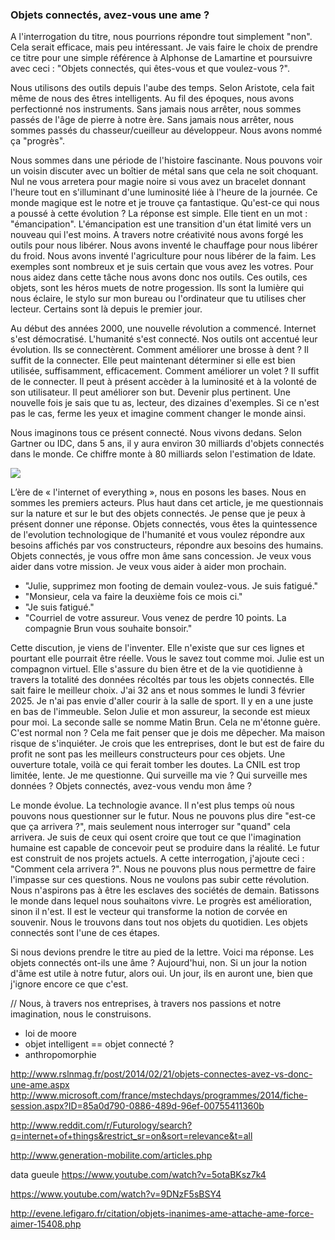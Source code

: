 ### Objets connectés, avez-vous une ame ?

A l'interrogation du titre, nous pourrions répondre tout simplement "non". Cela serait efficace, mais peu intéressant. Je vais faire le choix de prendre ce titre pour une simple référence à Alphonse de Lamartine et poursuivre avec ceci : "Objets connectés, qui êtes-vous et que voulez-vous ?".

Nous utilisons des outils depuis l'aube des temps. Selon Aristote, cela fait même de nous des êtres intelligents. Au fil des époques, nous avons perfectionné nos instruments. Sans jamais nous arrêter, nous sommes passés de l'âge de pierre à notre ère. Sans jamais nous arrêter, nous sommes passés du chasseur/cueilleur au développeur. Nous avons nommé ça "progrès".

Nous sommes dans une période de l'histoire fascinante. Nous pouvons voir un voisin discuter avec un boîtier de métal sans que cela ne soit choquant. Nul ne vous arretera pour magie noire si vous avez un bracelet donnant l'heure tout en s'illuminant d'une luminosité liée à l'heure de la journée. Ce monde magique est le notre et je trouve ça fantastique. Qu'est-ce qui nous a poussé à cette évolution ? La réponse est simple. Elle tient en un mot : "émancipation". L'émancipation est une transition d'un état limité vers un nouveau qui l'est moins. A travers notre créativité nous avons forgé les outils pour nous libérer. Nous avons inventé le chauffage pour nous libérer du froid. Nous avons inventé l'agriculture pour nous libérer de la faim. Les exemples sont nombreux et je suis certain que vous avez les votres. Pour nous aidez dans cette tâche nous avons donc nos outils. Ces outils, ces objets, sont les héros muets de notre progession. Ils sont la lumière qui nous éclaire, le stylo sur mon bureau ou l'ordinateur que tu utilises cher lecteur. Certains sont là depuis le premier jour.

Au début des années 2000, une nouvelle révolution a commencé. Internet s'est démocratisé. L'humanité s'est connecté. Nos outils ont accentué leur évolution. Ils se connectèrent. Comment améliorer une brosse à dent ? Il suffit de la connecter. Elle peut maintenant déterminer si elle est bien utilisée, suffisamment, efficacement. Comment améliorer un volet ? Il suffit de le connecter. Il peut à présent accèder à la luminosité et à la volonté de son utilisateur. Il peut améliorer son but. Devenir plus pertinent. Une nouvelle fois je sais que tu as, lecteur, des dizaines d'exemples. Si ce n'est pas le cas, ferme les yeux et imagine comment changer le monde ainsi.

Nous imaginons tous ce présent connecté. Nous vivons dedans. Selon Gartner ou IDC, dans 5 ans, il y aura environ 30 milliards d'objets connectés dans le monde. Ce chiffre monte à 80 milliards selon l'estimation de Idate.

![](http://i.imgur.com/FNluqr0.png)

L’ère de « l'internet of everything », nous en posons les bases. Nous en sommes les premiers acteurs. Plus haut dans cet article, je me questionnais  sur la nature et sur le but des objets connectés. Je pense que je peux à présent donner une réponse. Objets connectés, vous êtes la quintessence de l'evolution technologique de l'humanité et vous voulez répondre aux besoins affichés par vos constructeurs, répondre aux besoins des humains. Objets connectés, je vous offre mon âme sans concession. Je veux vous aider dans votre mission. Je veux vous aider à aider mon prochain.

 - "Julie, supprimez mon footing de demain voulez-vous. Je suis fatigué."
 - "Monsieur, cela va faire la deuxième fois ce mois ci."
 - "Je suis fatigué."
 - "Courriel de votre assureur. Vous venez de perdre 10 points. La compagnie Brun vous souhaite bonsoir."

Cette discution, je viens de l'inventer. Elle n'existe que sur ces lignes et pourtant elle pourrait être réelle. Vous le savez tout comme moi. Julie est un compagnon virtuel. Elle s'assure du bien être et de la vie quotidienne à travers la totalité des données récoltés par tous les objets connectés. Elle sait faire le meilleur choix. J'ai 32 ans et nous sommes le lundi 3 février 2025. Je n'ai pas envie d'aller courir à la salle de sport. Il y en a une juste en bas de l'immeuble. Selon Julie et mon assureur, la seconde est mieux pour moi. La seconde salle se nomme Matin Brun. Cela ne m'étonne guère. C'est normal non ? Cela me fait penser que je dois me dêpecher. Ma maison risque de s'inquiéter. Je crois que les entreprises, dont le but est de faire du profit ne sont pas les meilleurs constructeurs pour ces objets. Une ouverture totale, voilà ce qui ferait tomber les doutes. La CNIL est trop limitée, lente. Je me questionne. Qui surveille ma vie ? Qui surveille mes données ? Objets connectés, avez-vous vendu mon âme ?

Le monde évolue. La technologie avance. Il n'est plus temps où nous pouvons nous questionner sur le futur. Nous ne pouvons plus dire "est-ce que ça arrivera ?", mais seulement nous interroger sur "quand" cela arrivera. Je suis de ceux qui osent croire que tout ce que l'imagination humaine est capable de concevoir peut se produire dans la réalité. Le futur est construit de nos projets actuels. A cette interrogation, j'ajoute ceci : "Comment cela arrivera ?". Nous ne pouvons plus nous permettre de faire l'impasse sur ces questions. Nous ne voulons pas subir cette révolution. Nous n'aspirons pas à être les esclaves des sociétés de demain. Batissons le monde dans lequel nous souhaitons vivre. Le progrès est amélioration, sinon il n'est. Il est le vecteur qui transforme la notion de corvée en souvenir. Nous le trouvons dans tout nos objets du quotidien. Les objets connectés sont l'une de ces étapes. 

Si nous devions prendre le titre au pied de la lettre. Voici ma réponse. Les objets connectés ont-ils une âme ? Aujourd'hui, non. Si un jour la notion d'âme est utile à notre futur, alors oui. Un jour, ils en auront une, bien que j'ignore encore ce que c'est.



// Nous, à travers nos entreprises, à travers nos passions et notre imagination, nous le construisons. 

- loi de moore
- objet intelligent == objet connecté ?
- anthropomorphie


http://www.rslnmag.fr/post/2014/02/21/objets-connectes-avez-vs-donc-une-ame.aspx
http://www.microsoft.com/france/mstechdays/programmes/2014/fiche-session.aspx?ID=85a0d790-0886-489d-96ef-00755411360b


http://www.reddit.com/r/Futurology/search?q=internet+of+things&restrict_sr=on&sort=relevance&t=all

http://www.generation-mobilite.com/articles.php

data gueule https://www.youtube.com/watch?v=5otaBKsz7k4

https://www.youtube.com/watch?v=9DNzF5sBSY4

http://evene.lefigaro.fr/citation/objets-inanimes-ame-attache-ame-force-aimer-15408.php



